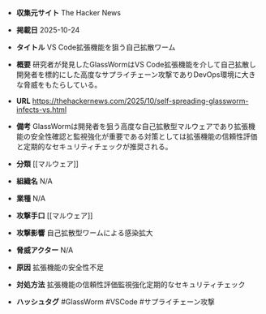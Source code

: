- **収集元サイト**
The Hacker News

- **掲載日**
2025-10-24

- **タイトル**
VS Code拡張機能を狙う自己拡散ワーム

- **概要**
研究者が発見したGlassWormはVS Code拡張機能を介して自己拡散し開発者を標的にした高度なサプライチェーン攻撃でありDevOps環境に大きな脅威をもたらしている。

- **URL**
https://thehackernews.com/2025/10/self-spreading-glassworm-infects-vs.html

- **備考**
GlassWormは開発者を狙う高度な自己拡散型マルウェアであり拡張機能の安全性確認と監視強化が重要である対策としては拡張機能の信頼性評価と定期的なセキュリティチェックが推奨される。

- **分類**
[[マルウェア]]

- **組織名**
N/A

- **業種**
N/A

- **攻撃手口**
[[マルウェア]]

- **攻撃影響**
自己拡散型ワームによる感染拡大

- **脅威アクター**
N/A

- **原因**
拡張機能の安全性不足

- **対処方法**
拡張機能の信頼性評価監視強化定期的なセキュリティチェック

- **ハッシュタグ**
#GlassWorm #VSCode #サプライチェーン攻撃

